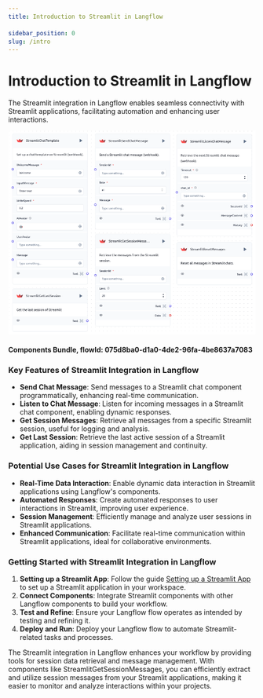 ```yaml
---
title: Introduction to Streamlit in Langflow

sidebar_position: 0
slug: /intro
---
```


# Introduction to Streamlit in Langflow

The Streamlit integration in Langflow enables seamless connectivity with Streamlit applications, facilitating automation and enhancing user interactions.

![](./562852086.png)

#### Components Bundle, flowId: 075d8ba0-d1a0-4de2-96fa-4be8637a7083

### Key Features of Streamlit Integration in Langflow

- **Send Chat Message**: Send messages to a Streamlit chat component programmatically, enhancing real-time communication.
- **Listen to Chat Message**: Listen for incoming messages in a Streamlit chat component, enabling dynamic responses.
- **Get Session Messages**: Retrieve all messages from a specific Streamlit session, useful for logging and analysis.
- **Get Last Session**: Retrieve the last active session of a Streamlit application, aiding in session management and continuity.

### Potential Use Cases for Streamlit Integration in Langflow

- **Real-Time Data Interaction**: Enable dynamic data interaction in Streamlit applications using Langflow's components.
- **Automated Responses**: Create automated responses to user interactions in Streamlit, improving user experience.
- **Session Management**: Efficiently manage and analyze user sessions in Streamlit applications.
- **Enhanced Communication**: Facilitate real-time communication within Streamlit applications, ideal for collaborative environments.

### Getting Started with Streamlit Integration in Langflow

1. **Setting up a Streamlit App**: Follow the guide [Setting up a Streamlit App](./setup) to set up a Streamlit application in your workspace.
2. **Connect Components**: Integrate Streamlit components with other Langflow components to build your workflow.
3. **Test and Refine**: Ensure your Langflow flow operates as intended by testing and refining it.
4. **Deploy and Run**: Deploy your Langflow flow to automate Streamlit-related tasks and processes.

The Streamlit integration in Langflow enhances your workflow by providing tools for session data retrieval and message management. With components like StreamlitGetSessionMessages, you can efficiently extract and utilize session messages from your Streamlit applications, making it easier to monitor and analyze interactions within your projects.